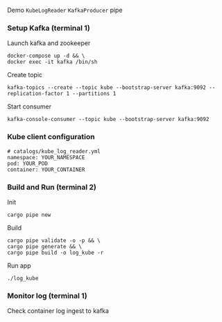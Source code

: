 Demo `KubeLogReader` `KafkaProducer` pipe
### Setup Kafka (terminal 1)
Launch kafka and zookeeper
```
docker-compose up -d && \
docker exec -it kafka /bin/sh
```
Create topic
```
kafka-topics --create --topic kube --bootstrap-server kafka:9092 --replication-factor 1 --partitions 1
```
Start consumer
```
kafka-console-consumer --topic kube --bootstrap-server kafka:9092
```
### Kube client configuration
```
# catalogs/kube_log_reader.yml
namespace: YOUR_NAMESPACE
pod: YOUR_POD
container: YOUR_CONTAINER
```
### Build and Run (terminal 2)
Init
```
cargo pipe new
```
Build
```
cargo pipe validate -o -p && \
cargo pipe generate && \
cargo pipe build -o log_kube -r
```
Run app
```
./log_kube
```
### Monitor log (terminal 1)
Check container log ingest to kafka